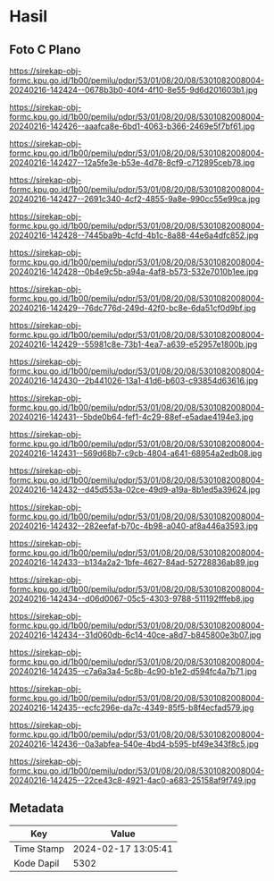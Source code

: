 # Hasil

## Foto C Plano

https://sirekap-obj-formc.kpu.go.id/1b00/pemilu/pdpr/53/01/08/20/08/5301082008004-20240216-142424--0678b3b0-40f4-4f10-8e55-9d6d201603b1.jpg

https://sirekap-obj-formc.kpu.go.id/1b00/pemilu/pdpr/53/01/08/20/08/5301082008004-20240216-142426--aaafca8e-6bd1-4063-b366-2469e5f7bf61.jpg

https://sirekap-obj-formc.kpu.go.id/1b00/pemilu/pdpr/53/01/08/20/08/5301082008004-20240216-142427--12a5fe3e-b53e-4d78-8cf9-c712895ceb78.jpg

https://sirekap-obj-formc.kpu.go.id/1b00/pemilu/pdpr/53/01/08/20/08/5301082008004-20240216-142427--2691c340-4cf2-4855-9a8e-990cc55e99ca.jpg

https://sirekap-obj-formc.kpu.go.id/1b00/pemilu/pdpr/53/01/08/20/08/5301082008004-20240216-142428--7445ba9b-4cfd-4b1c-8a88-44e6a4dfc852.jpg

https://sirekap-obj-formc.kpu.go.id/1b00/pemilu/pdpr/53/01/08/20/08/5301082008004-20240216-142428--0b4e9c5b-a94a-4af8-b573-532e7010b1ee.jpg

https://sirekap-obj-formc.kpu.go.id/1b00/pemilu/pdpr/53/01/08/20/08/5301082008004-20240216-142429--76dc776d-249d-42f0-bc8e-6da51cf0d9bf.jpg

https://sirekap-obj-formc.kpu.go.id/1b00/pemilu/pdpr/53/01/08/20/08/5301082008004-20240216-142429--55981c8e-73b1-4ea7-a639-e52957e1800b.jpg

https://sirekap-obj-formc.kpu.go.id/1b00/pemilu/pdpr/53/01/08/20/08/5301082008004-20240216-142430--2b441026-13a1-41d6-b603-c93854d63616.jpg

https://sirekap-obj-formc.kpu.go.id/1b00/pemilu/pdpr/53/01/08/20/08/5301082008004-20240216-142431--5bde0b64-fef1-4c29-88ef-e5adae4194e3.jpg

https://sirekap-obj-formc.kpu.go.id/1b00/pemilu/pdpr/53/01/08/20/08/5301082008004-20240216-142431--569d68b7-c9cb-4804-a641-68954a2edb08.jpg

https://sirekap-obj-formc.kpu.go.id/1b00/pemilu/pdpr/53/01/08/20/08/5301082008004-20240216-142432--d45d553a-02ce-49d9-a19a-8b1ed5a39624.jpg

https://sirekap-obj-formc.kpu.go.id/1b00/pemilu/pdpr/53/01/08/20/08/5301082008004-20240216-142432--282eefaf-b70c-4b98-a040-af8a446a3593.jpg

https://sirekap-obj-formc.kpu.go.id/1b00/pemilu/pdpr/53/01/08/20/08/5301082008004-20240216-142433--b134a2a2-1bfe-4627-84ad-52728836ab89.jpg

https://sirekap-obj-formc.kpu.go.id/1b00/pemilu/pdpr/53/01/08/20/08/5301082008004-20240216-142434--d06d0067-05c5-4303-9788-511192fffeb8.jpg

https://sirekap-obj-formc.kpu.go.id/1b00/pemilu/pdpr/53/01/08/20/08/5301082008004-20240216-142434--31d060db-6c14-40ce-a8d7-b845800e3b07.jpg

https://sirekap-obj-formc.kpu.go.id/1b00/pemilu/pdpr/53/01/08/20/08/5301082008004-20240216-142435--c7a6a3a4-5c8b-4c90-b1e2-d594fc4a7b71.jpg

https://sirekap-obj-formc.kpu.go.id/1b00/pemilu/pdpr/53/01/08/20/08/5301082008004-20240216-142435--ecfc296e-da7c-4349-85f5-b8f4ecfad579.jpg

https://sirekap-obj-formc.kpu.go.id/1b00/pemilu/pdpr/53/01/08/20/08/5301082008004-20240216-142436--0a3abfea-540e-4bd4-b595-bf49e343f8c5.jpg

https://sirekap-obj-formc.kpu.go.id/1b00/pemilu/pdpr/53/01/08/20/08/5301082008004-20240216-142425--22ce43c8-4921-4ac0-a683-25158af9f749.jpg


## Metadata

| Key        | Value               |
| ---------- | ------------------- |
| Time Stamp | 2024-02-17 13:05:41 |
| Kode Dapil | 5302                |



